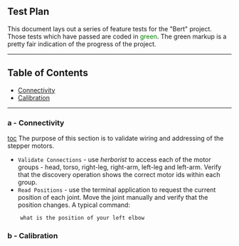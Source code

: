 ## Test Plan

This document lays out a series of feature tests for the "Bert" project. Those tests which have passed are coded in
<span style="color:green;">green</span>. The green markup is a pretty fair indication of the progress of the project.


***************************************************************
## Table of Contents <a id="table-of-contents"></a>
  * [Connectivity](#connectivity)
  * [Calibration](#calibration)

*********************************************************
### a - Connectivity <a id="connectivity"></a>
[toc](#table-of-contents)
The purpose of this section is to validate wiring and addressing of the stepper motors.
* `Validate Connections` - use *herborist* to access each of the motor groups - head, torso, right-leg, right-arm, left-leg and left-arm. Verify that the discovery operation shows the correct motor ids within each group.
* `Read Positions` - use the terminal application to request the current position of each joint. Move the joint manually and verify that the position changes. A typical command:
```
    what is the position of your left elbow
```

### b - Calibration <a id="calibration"></a>
